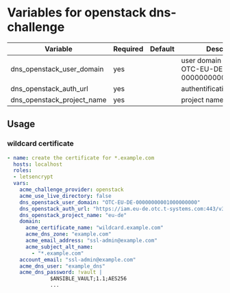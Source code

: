 # Variables for openstack dns-challenge

| Variable                            | Required | Default | Description
|-------------------------------------|----------|---------|------------
| dns_openstack_user_domain           | yes      |         | user domain name like OTC-EU-DE-00000000001000000000
| dns_openstack_auth_url              | yes      |         | authentification api-url
| dns_openstack_project_name          | yes      |         | project name

## Usage

### wildcard certificate

```yaml
- name: create the certificate for *.example.com
  hosts: localhost
  roles:
  - letsencrypt
  vars:
    acme_challenge_provider: openstack
    acme_use_live_directory: false
    dns_openstack_user_domain: "OTC-EU-DE-00000000001000000000"
    dns_openstack_auth_url: "https://iam.eu-de.otc.t-systems.com:443/v3"
    dns_openstack_project_name: "eu-de"
    domain:
      acme_certificate_name: "wildcard.example.com"
      acme_dns_zone: "example.com"
      acme_email_address: "ssl-admin@example.com"
      acme_subject_alt_name:
        - "*.example.com"
    account_email: "ssl-admin@example.com"
    acme_dns_user: "example_dns"
    acme_dns_password: !vault |
              $ANSIBLE_VAULT;1.1;AES256
              ...
```
